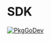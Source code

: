 # SDK

[![PkgGoDev](https://pkg.go.dev/badge/github.com/grafana/opentelemetry-go/sdk)](https://pkg.go.dev/github.com/grafana/opentelemetry-go/sdk)
